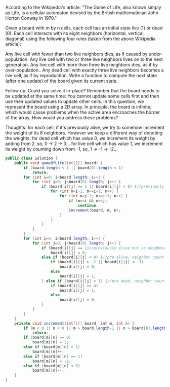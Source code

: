 According to the Wikipedia's article: "The Game of Life, also known simply as Life, is a cellular automaton devised by the British mathematician John Horton Conway in 1970."

Given a board with m by n cells, each cell has an initial state live (1) or dead (0). Each cell interacts with its eight neighbors (horizontal, vertical, diagonal) using the following four rules (taken from the above Wikipedia article):

Any live cell with fewer than two live neighbors dies, as if caused by under-population.
Any live cell with two or three live neighbors lives on to the next generation.
Any live cell with more than three live neighbors dies, as if by over-population..
Any dead cell with exactly three live neighbors becomes a live cell, as if by reproduction.
Write a function to compute the next state (after one update) of the board given its current state.

Follow up: 
Could you solve it in-place? Remember that the board needs to be updated at the same time: You cannot update some cells first and then use their updated values to update other cells.
In this question, we represent the board using a 2D array. In principle, the board is infinite, which would cause problems when the active area encroaches the border of the array. How would you address these problems?

Thoughts: for each cell, if it's previously alive, we try to somehow increment the weight of its 8 neighbors. 
However we keep a different way of denoting the weights:
for dead cell which has value 0, we increment its weight by adding from 2. so, 0 -> 2 -> 3...
for live cell which has value 1, we increment its weight by counting down from -1, so, 1 -> -1 -> -2...
```java
public class Solution {
    public void gameOfLife(int[][] board) {
        if (board.length < 1 || board[0].length < 1)
            return;
        for (int i=0; i<board.length; i++) {
            for (int j=0; j<board[0].length; j++) {
                if (board[i][j] == 1 || board[i][j] < 0) {//previously is alive
                    for (int m=i-1; m<=i+1; m++) {
                        for (int n=j-1; n<=j+1; n++) {
                            if (m==i && n==j)
                                continue;
                            increment(board, m, n);
                        }
                    }
                }
            }
        }
        for (int i=0; i<board.length; i++) {
            for (int j=0; j<board[0].length; j++) {
                if (board[i][j] == 1)//previously alive but no neighbor
                    board[i][j] = 0;
                else if (board[i][j] < 0) {//pre alive, neighbor count starts from -1
                    if (board[i][j] > -2 || board[i][j] < -3)
                        board[i][j] = 0;
                    else
                        board[i][j] = 1;
                } else if (board[i][j] > 1) {//pre dead, neighbor count starts from 2
                    if (board[i][j] == 4)
                        board[i][j] = 1;
                    else
                        board[i][j] = 0;
                }
            }
        }
    }
    private void increment(int[][] board, int m, int n) {
        if (m < 0 || n < 0 || m > board.length-1 || n > board[0].length-1)
            return;
        if (board[m][n] == 0)
            board[m][n] = 2;
        else if (board[m][n] > 1)
            board[m][n]++;
        else if (board[m][n] == 1)
            board[m][n] = -1;
        else if (board[m][n] < 0)
            board[m][n]--;
    }
}
```

